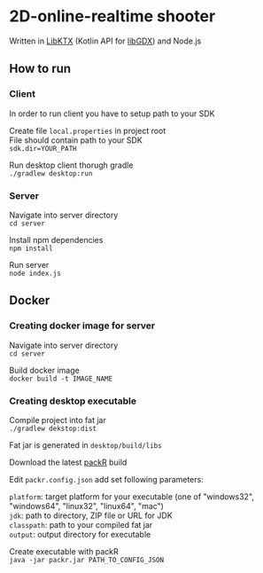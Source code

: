 # 2D-online-realtime shooter  

Written in [LibKTX](https://github.com/libktx/ktx) (Kotlin API for [libGDX](https://github.com/libgdx/libgdx)) and Node.js  

## How to run  

### Client  
In order to run client you have to setup path to your SDK  

Create file `local.properties` in project root  
File should contain path to your SDK  
`sdk.dir=YOUR_PATH`  

Run desktop client thorugh gradle  
`./gradlew desktop:run`  


### Server
Navigate into server directory  
`cd server`  

Install npm dependencies  
`npm install`  

Run server  
`node index.js`

## Docker  

### Creating docker image for server

Navigate into server directory  
`cd server`  

Build docker image  
`docker build -t IMAGE_NAME`

### Creating desktop executable

Compile project into fat jar  
``./gradlew dekstop:dist``

Fat jar is generated in `desktop/build/libs`

Download the latest [packR](https://github.com/libgdx/packr) build

Edit `packr.config.json` add set following parameters:

`platform`: target platform for your executable (one of "windows32", "windows64", "linux32", "linux64", "mac")  
`jdk`: path to directory, ZIP file or URL for JDK  
`classpath`: path to your compiled fat jar  
`output`: output directory for executable  

Create executable with packR   
``
java -jar packr.jar PATH_TO_CONFIG_JSON
``

